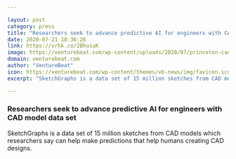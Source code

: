 ```yaml
---

layout: post
category: press
title: "Researchers seek to advance predictive AI for engineers with CAD model data set"
date: 2020-07-21 18:36:28
link: https://vrhk.co/2BhuiuK
image: https://venturebeat.com/wp-content/uploads/2020/07/princeton-cad.png?w=1200&strip=all
domain: venturebeat.com
author: "VentureBeat"
icon: https://venturebeat.com/wp-content/themes/vb-news/img/favicon.ico
excerpt: "SketchGraphs is a data set of 15 million sketches from CAD models which researchers say can help make predictions that help humans creating CAD designs."

---
```


### Researchers seek to advance predictive AI for engineers with CAD model data set

SketchGraphs is a data set of 15 million sketches from CAD models which researchers say can help make predictions that help humans creating CAD designs.